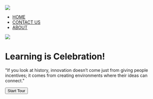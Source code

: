 <!DOCTYPE html>
<html lang="en">
<head>
    <meta charset="UTF-8">
    <meta name="viewport" content="width=device-width, initial-scale=1.0">
    <title>Home Page</title>
    <link rel="stylesheet" href="style.css">
    <link href="https://fonts.googleapis.com/css2?
    family=Roboto:wght@400;700&display=swap" rel="stylesheet">
</head>
<body>
    <div class="container">
    <div class="navbar">
        <img src="logo.png"class="logo">
        <nav>
            <ul>
                <li><a href="">HOME<span></span></a></li>
                <li><a href="">CONTACT US<span></span></a></li>
                <li><a href="">ABOUT<span></span></a></li>
            </ul>
        </nav>
        <img src="menu-bar.png"class="menu-icon">
    </div>
    <div class="row">
        <div class="col">
            <h1>Learning is Celebration!</h1>
            <p>"If you look at history, innovation doesn’t come just from giving people incentives;
                 it comes from creating environments where their ideas can connect."</p>
            <button type="button">Start Tour</button>
        </div>
        <div class="col">
           <div class="card card1">
           </div>
           <div class="card card2">
           </div>
           <div class="card card3">
           </div>
           <div class="card card4">
           </div>
         </div>
    </div>
    </div>
</body>
</html>
